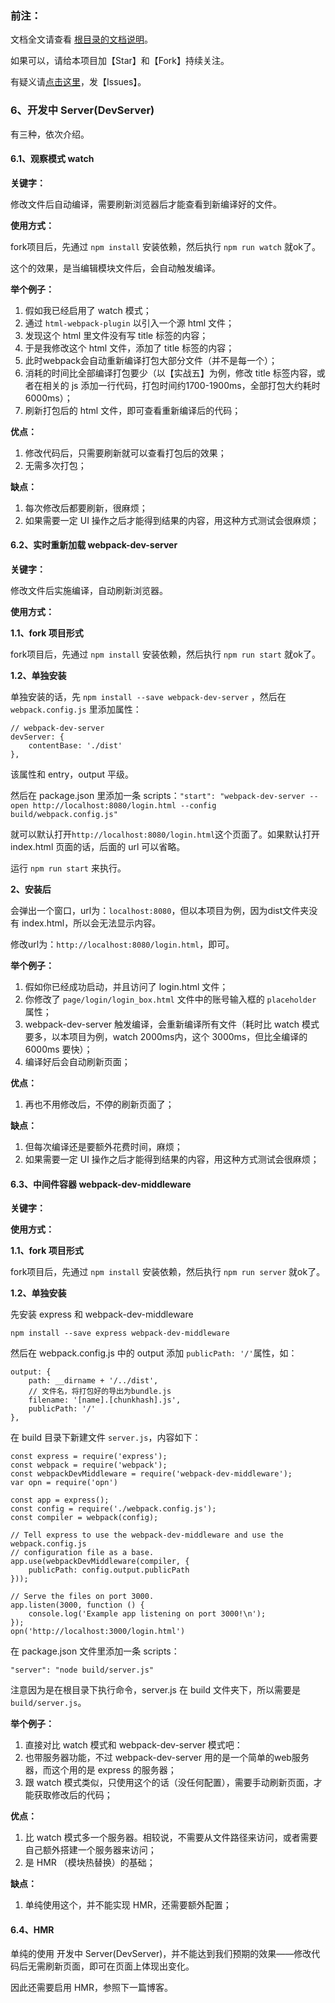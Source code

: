 <h3>前注：</h3>

文档全文请查看 [根目录的文档说明](https://github.com/qq20004604/webpack-study)。

如果可以，请给本项目加【Star】和【Fork】持续关注。

有疑义请[点击这里](https://github.com/qq20004604/webpack-study/issues)，发【Issues】。

<h3>6、开发中 Server(DevServer)</h3>

有三种，依次介绍。

<h4>6.1、观察模式 watch</h4>

<b>关键字：</b>

修改文件后自动编译，需要刷新浏览器后才能查看到新编译好的文件。

<b>使用方式：</b>

fork项目后，先通过 ``npm install`` 安装依赖，然后执行 ``npm run watch`` 就ok了。

这个的效果，是当编辑模块文件后，会自动触发编译。

<b>举个例子：</b>

1. 假如我已经启用了 watch 模式；
2. 通过 ``html-webpack-plugin`` 以引入一个源 html 文件；
3. 发现这个 html 里文件没有写 title 标签的内容；
4. 于是我修改这个 html 文件，添加了 title 标签的内容；
5. 此时webpack会自动重新编译打包大部分文件（并不是每一个）；
6. 消耗的时间比全部编译打包要少（以【实战五】为例，修改 title 标签内容，或者在相关的 js 添加一行代码，打包时间约1700-1900ms，全部打包大约耗时 6000ms）；
7. 刷新打包后的 html 文件，即可查看重新编译后的代码；

<b>优点：</b>

1. 修改代码后，只需要刷新就可以查看打包后的效果；
2. 无需多次打包；

<b>缺点：</b>

1. 每次修改后都要刷新，很麻烦；
2. 如果需要一定 UI 操作之后才能得到结果的内容，用这种方式测试会很麻烦；


<h4>6.2、实时重新加载 webpack-dev-server</h4>

<b>关键字：</b>

修改文件后实施编译，自动刷新浏览器。

<b>使用方式：</b>

<b>1.1、fork 项目形式</b>

fork项目后，先通过 ``npm install`` 安装依赖，然后执行 ``npm run start`` 就ok了。

<b>1.2、单独安装</b>

单独安装的话，先 ``npm install --save webpack-dev-server`` ，然后在 ``webpack.config.js`` 里添加属性：

```
// webpack-dev-server
devServer: {
    contentBase: './dist'
},
```

该属性和 entry，output 平级。

然后在 package.json 里添加一条 scripts：``"start": "webpack-dev-server --open http://localhost:8080/login.html --config build/webpack.config.js"``

就可以默认打开``http://localhost:8080/login.html``这个页面了。如果默认打开 index.html 页面的话，后面的 url 可以省略。

运行 ``npm run start`` 来执行。

<b>2、安装后</b>

会弹出一个窗口，url为：``localhost:8080``，但以本项目为例，因为dist文件夹没有 index.html，所以会无法显示内容。

修改url为：``http://localhost:8080/login.html``，即可。

<b>举个例子：</b>

1. 假如你已经成功启动，并且访问了 login.html 文件；
2. 你修改了 ``page/login/login_box.html`` 文件中的账号输入框的 ``placeholder`` 属性；
3. webpack-dev-server 触发编译，会重新编译所有文件（耗时比 watch 模式要多，以本项目为例，watch 2000ms内，这个 3000ms，但比全编译的 6000ms 要快）；
4. 编译好后会自动刷新页面；

<b>优点：</b>

1. 再也不用修改后，不停的刷新页面了；

<b>缺点：</b>

1. 但每次编译还是要额外花费时间，麻烦；
2. 如果需要一定 UI 操作之后才能得到结果的内容，用这种方式测试会很麻烦；

<h4>6.3、中间件容器 webpack-dev-middleware</h4>

<b>关键字：</b>

<b>使用方式：</b>

<b>1.1、fork 项目形式</b>

fork项目后，先通过 ``npm install`` 安装依赖，然后执行 ``npm run server`` 就ok了。

<b>1.2、单独安装</b>

先安装 express 和 webpack-dev-middleware

```
npm install --save express webpack-dev-middleware
```

然后在 webpack.config.js 中的 output 添加 ``publicPath: '/'``属性，如：

```
output: {
    path: __dirname + '/../dist',
    // 文件名，将打包好的导出为bundle.js
    filename: '[name].[chunkhash].js',
    publicPath: '/'
},
```

在 build 目录下新建文件 ``server.js``，内容如下：

```
const express = require('express');
const webpack = require('webpack');
const webpackDevMiddleware = require('webpack-dev-middleware');
var opn = require('opn')

const app = express();
const config = require('./webpack.config.js');
const compiler = webpack(config);

// Tell express to use the webpack-dev-middleware and use the webpack.config.js
// configuration file as a base.
app.use(webpackDevMiddleware(compiler, {
    publicPath: config.output.publicPath
}));

// Serve the files on port 3000.
app.listen(3000, function () {
    console.log('Example app listening on port 3000!\n');
});
opn('http://localhost:3000/login.html')
```

在 package.json 文件里添加一条 scripts：

```
"server": "node build/server.js"
```

注意因为是在根目录下执行命令，server.js 在 build 文件夹下，所以需要是 ``build/server.js``。


<b>举个例子：</b>

1. 直接对比 watch 模式和 webpack-dev-server 模式吧：
2. 也带服务器功能，不过 webpack-dev-server 用的是一个简单的web服务器，而这个用的是 express 的服务器；
3. 跟 watch 模式类似，只使用这个的话（没任何配置），需要手动刷新页面，才能获取修改后的代码；

<b>优点：</b>

1. 比 watch 模式多一个服务器。相较说，不需要从文件路径来访问，或者需要自己额外搭建一个服务器来访问；
2. 是 HMR （模块热替换）的基础；

<b>缺点：</b>

1. 单纯使用这个，并不能实现 HMR，还需要额外配置；

<h4>6.4、HMR</h4>

单纯的使用 开发中 Server(DevServer)，并不能达到我们预期的效果——修改代码后无需刷新页面，即可在页面上体现出变化。

因此还需要启用 HMR，参照下一篇博客。